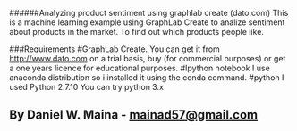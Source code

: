 
######Analyzing product sentiment using graphlab create (dato.com)
This is a machine learning example using GraphLab Create to analize sentiment about products in the market. To find out which products people like.

###Requirements
#GraphLab Create.
You can get it from http://www.dato.com on a trial basis, buy (for commercial purposes) or get a one years licence for educational purposes.
#Ipython notebook
I use anaconda distribution so i installed it using the conda command.
#python
I used Python 2.7.10 You can try python 3.x

## By Daniel W. Maina - mainad57@gmail.com
